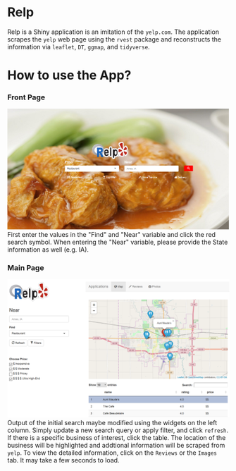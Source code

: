 # Relp

Relp is a Shiny application is an imitation of the `yelp.com`.
The application scrapes the `yelp` web page using the `rvest` package and reconstructs the information via `leaflet`, `DT`, `ggmap`, and `tidyverse`.

# How to use the App?
### Front Page
![Front Page](/Report/relp_front.PNG)
First enter the values in the "Find" and "Near" variable and click the red search symbol.
When entering the "Near" variable, please provide the State information as well (e.g. IA).

### Main Page
![Front Page](/Report/relp_main.PNG)
Output of the initial search maybe modified using the widgets on the left column.  Simply update a new search query or apply filter, and click `refresh`. If there is a specific business of interest, click the table.  The location of the business will be highlighted and addtional information will be scraped from `yelp`. To view the detailed information, click on the `Reviews` or the `Images` tab. It may take a few seconds to load.
